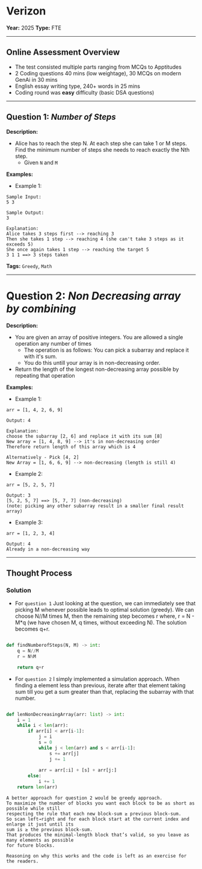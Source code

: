# Verizon

**Year:** 2025
**Type:** FTE

---

## Online Assessment Overview

- The test consisted multiple parts ranging from MCQs to Apptitudes
- 2 Coding questions 40 mins (low weightage), 30 MCQs on modern GenAi in 30 mins
- English essay writing type, 240+ words in 25 mins
- Coding round was **easy** difficulty (basic DSA questions)

---

## Question 1: *Number of Steps*
**Description:**
- Alice has to reach the step N. At each step she can take 1 or M steps. Find the minimum number of steps she needs to reach exactly the Nth step.
    - Given `N` and `M`

**Examples:**

- Example 1:
```
Sample Input:
5 3

Sample Output:
3

Explanation:
Alice takes 3 steps first --> reaching 3
Then she takes 1 step --> reaching 4 (she can't take 3 steps as it exceeds 5)
She once again takes 1 step --> reaching the target 5
3 1 1 ==> 3 steps taken
```

**Tags:** `Greedy`, `Math`

---

# Question 2: *Non Decreasing array by combining*

**Description:**

- You are given an array of positive integers. You are allowed a single operation any number of times
    - The operation is as follows: You can pick a subarray and replace it with it's sum.
    - You do this untill your array is in non-decreasing order.
- Return the length of the longest non-decreasing array possible by repeating that operation

**Examples:**

- Example 1:
```
arr = [1, 4, 2, 6, 9]

Output: 4

Explanation:
choose the subarray [2, 6] and replace it with its sum [8]
New array = [1, 4, 8, 9] --> it's in non-decreasing order
Therefore return length of this array which is 4

Alternatively - Pick [4, 2]
New Array = [1, 6, 6, 9] --> non-decreasing (length is still 4)
```

- Example 2:
```
arr = [5, 2, 5, 7]

Output: 3
[5, 2, 5, 7] ==> [5, 7, 7] (non-decreasing)
(note: picking any other subarray result in a smaller final result array)
```

- Example 3:
```
arr = [1, 2, 3, 4]

Output: 4
Already in a non-decreasing way
```

---

## Thought Process
### Solution

- For `question 1` Just looking at the question, we can immediately see that picking M whenever possible 
leads to optimal solution (greedy). We can choose N//M times M, then the remaining step becomes r where,
r = N - M*q (we have chosen M, q times, without exceeding N). The solution becomes q+r.

```python 3

def findNumberofSteps(N, M) -> int:
    q = N//M
    r = N%M

    return q+r

```

- For `question 2` I simply implemented a simulation approach. When finding a element less than previous,
iterate after that element taking sum till you get a sum greater than that, replacing the subarray with that number.

```python 3

def lenNonDecreasingArray(arr: list) -> int:
    i = 1
    while i < len(arr):
        if arr[i] < arr[i-1]:
            j = i
            s = 0
            while j < len(arr) and s < arr[i-1]:
                s += arr[j]
                j += 1
            
            arr = arr[:i] + [s] + arr[j:]
        else:
            i += 1
    return len(arr)

```

```
A better approach for question 2 would be greedy approach.
To maximize the number of blocks you want each block to be as short as possible while still 
respecting the rule that each new block-sum ≥ previous block-sum. 
So scan left→right and for each block start at the current index and enlarge it just until its 
sum is ≥ the previous block-sum. 
That produces the minimal-length block that’s valid, so you leave as many elements as possible 
for future blocks.

Reasoning on why this works and the code is left as an exercise for the readers.
```
